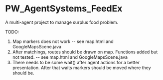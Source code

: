 # PW_AgentSystems_FeedEx
A multi-agent project to manage surplus food problem.


TODO:

1. Map markers does not work -- see map.html and GoogleMapsScene.java
2. After matchings, routes should be drawn on map. Functions added but not tested. -- see map.html and GoogleMapsScene.java
3. There needs to be some wait() after agent actions for a better presentation. After that waits markers should be moved where they should be.
